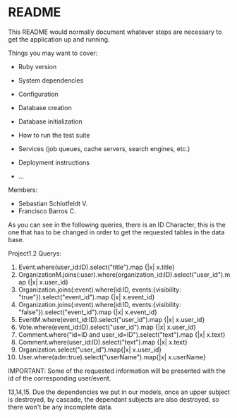 # README

This README would normally document whatever steps are necessary to get the
application up and running.

Things you may want to cover:

* Ruby version

* System dependencies

* Configuration

* Database creation

* Database initialization

* How to run the test suite

* Services (job queues, cache servers, search engines, etc.)

* Deployment instructions

* ...

Members: 
- Sebastian Schlotfeldt V.
- Francisco Barros C.

As you can see in the following queries, there is an ID Character, this is the one that has to be changed in order to get the requested tables in the data base.

Project1.2 Querys:
1. Event.where(user_id:ID).select("title").map {|x| x.title}
2. OrganizationM.joins(:user).where(organization_id:ID).select("user_id").map {|x| x.user_id}
3. Organization.joins(:event).where(id:ID, events:{visibility: "true"}).select("event_id").map {|x| x.event_id}
4. Organization.joins(:event).where(id:ID, events:{visibility: "false"}).select("event_id").map {|x| x.event_id}
5. EventM.where(event_id:ID).select("user_id").map {|x| x.user_id}
6. Vote.where(event_id:ID).select("user_id").map {|x| x.user_id}
7. Comment.where("id=ID and user_id=ID").select("text").map {|x| x.text}
8. Comment.where(user_id:ID).select("text").map {|x| x.text}
9. Organization.select("user_id").map{|x| x.user_id}
10. User.where(adm:true).select("userName").map{|x| x.userName}

IMPORTANT:
Some of the requested information will be presented with the id of the corresponding user/event.

13,14,15. Due the dependencies we put in our models, once an upper subject is destroyed, by cascade, the dependant subjects are also destroyed, so there won't be any incomplete data.
